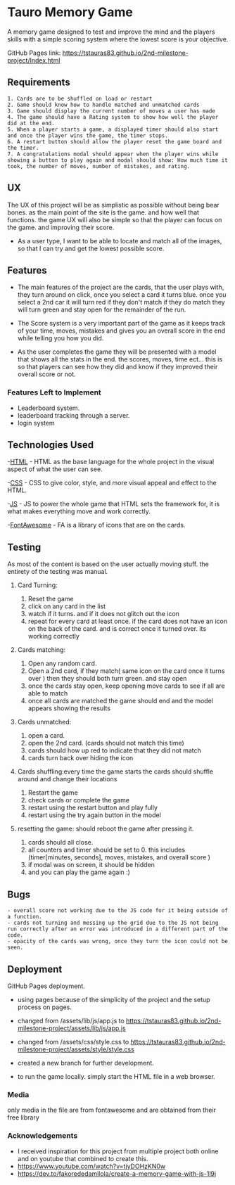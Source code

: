 # Tauro Memory Game

A memory game designed to test and improve the mind and the players skills with a simple scoring system where the lowest score is your objective.

GitHub Pages link: https://tstauras83.github.io/2nd-milestone-project/Index.html

## Requirements

    1. Cards are to be shuffled on load or restart
    2. Game should know how to handle matched and unmatched cards
    3. Game should display the current number of moves a user has made
    4. The game should have a Rating system to show how well the player did at the end.
    5. When a player starts a game, a displayed timer should also start and once the player wins the game, the timer stops.
    6. A restart button should allow the player reset the game board and the timer.
    7. A congratulations modal should appear when the player wins while showing a button to play again and modal should show: How much time it took, the number of moves, number of mistakes, and rating.

## UX

The UX of this project will be as simplistic as possible without being bear bones. as the main point of the site is the game. and how well that functions. the game UX will also be simple so that the player can focus on the game. and improving their score.

- As a user type, I want to be able to locate and match all of the images, so that I can try and get the lowest possible score.

## Features

- The main features of the project are the cards, that the user plays with, they turn around on click, once you select a card it turns blue. once you select a 2nd car it will turn red if they don't match if they do match they will turn green and stay open for the remainder of the run.

- The Score system is a very important part of the game as it keeps track of your time, moves, mistakes and gives you an overall score in the end while telling you how you did.

- As the user completes the game they will be presented with a model that shows all the stats in the end. the scores, moves, time ect... this is so that players can see how they did and know if they improved their overall score or not.

### Features Left to Implement

- Leaderboard system.
- leaderboard tracking through a server.
- login system

## Technologies Used

-[HTML]() - HTML as the base language for the whole project in the visual aspect of what the user can see.

-[CSS]() - CSS to give color, style, and more visual appeal and effect to the HTML.

-[JS]() - JS to power the whole game that HTML sets the framework for, it is what makes everything move and work correctly.

-[FontAwesome](https://fontawesome.com/) - FA is a library of icons that are on the cards.

## Testing

As most of the content is based on the user actually moving stuff. the entirety of the testing was manual.

1. Card Turning:

   1. Reset the game
   2. click on any card in the list
   3. watch if it turns. and if it does not glitch out the icon
   4. repeat for every card at least once. if the card does not have an icon on the back of the card. and is correct once it turned over. its working correctly

1. Cards matching:

   1. Open any random card.
   2. Open a 2nd card, if they match( same icon on the card once it turns over ) then they should both turn green. and stay open
   3. once the cards stay open, keep opening move cards to see if all are able to match
   4. once all cards are matched the game should end and the model appears showing the results

1. Cards unmatched:

   1. open a card.
   2. open the 2nd card. (cards should not match this time)
   3. cards should how up red to indicate that they did not match
   4. cards turn back over hiding the icon

1. Cards shuffling:every time the game starts the cards should shuffle around and change their locations

   1. Restart the game
   2. check cards or complete the game
   3. restart using the restart button and play fully
   4. restart using the try again button in the model

1. resetting the game: should reboot the game after pressing it.
   1. cards should all close.
   2. all counters and timer should be set to 0. this includes (timer[minutes, seconds], moves, mistakes, and overall score )
   3. if modal was on screen, it should be hidden
   4. and you can play the game again :)

## Bugs

    - overall score not working due to the JS code for it being outside of a function.
    - cards not turning and messing up the grid due to the JS not being run correctly after an error was introduced in a different part of the code.
    - opacity of the cards was wrong, once they turn the icon could not be seen.

## Deployment

GitHub Pages deployment.

- using pages because of the simplicity of the project and the setup process on pages.

- changed from /assets/lib/js/app.js to https://tstauras83.github.io/2nd-milestone-project/assets/lib/js/app.js
- changed from /assets/css/style.css to https://tstauras83.github.io/2nd-milestone-project/assets/style/style.css
- created a new branch for further development.
- to run the game locally. simply start the HTML file in a web browser.

### Media

only media in the file are from fontawesome and are obtained from their free library

### Acknowledgements

- I received inspiration for this project from multiple project both online and on youtube that combined to create this.
- https://www.youtube.com/watch?v=tjyDOHzKN0w
- https://dev.to/fakorededamilola/create-a-memory-game-with-js-1l9j
